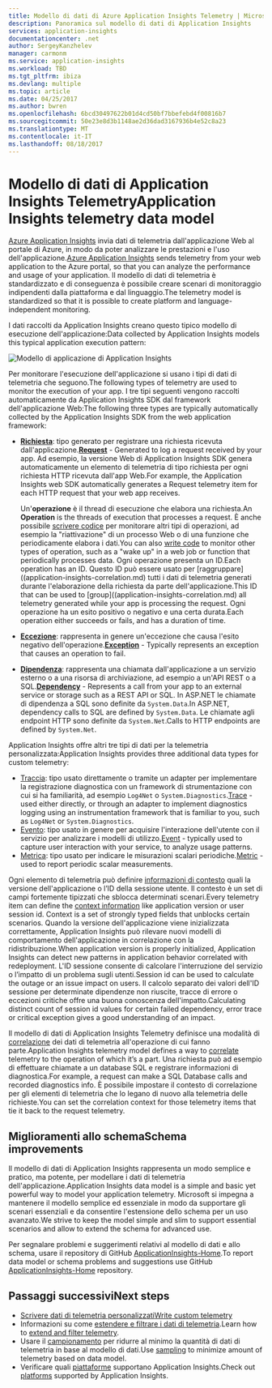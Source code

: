 ```yaml
---
title: Modello di dati di Azure Application Insights Telemetry | Microsoft Docs
description: Panoramica sul modello di dati di Application Insights
services: application-insights
documentationcenter: .net
author: SergeyKanzhelev
manager: carmonm
ms.service: application-insights
ms.workload: TBD
ms.tgt_pltfrm: ibiza
ms.devlang: multiple
ms.topic: article
ms.date: 04/25/2017
ms.author: bwren
ms.openlocfilehash: 6bcd30497622b01d4cd50bf7bbefebd4f00816b7
ms.sourcegitcommit: 50e23e8d3b1148ae2d36dad3167936b4e52c8a23
ms.translationtype: MT
ms.contentlocale: it-IT
ms.lasthandoff: 08/18/2017
---
```

# <a name="application-insights-telemetry-data-model"></a><span data-ttu-id="8d602-103">Modello di dati di Application Insights Telemetry</span><span class="sxs-lookup"><span data-stu-id="8d602-103">Application Insights telemetry data model</span></span>

<span data-ttu-id="8d602-104">[Azure Application Insights](app-insights-overview.md) invia dati di telemetria dall'applicazione Web al portale di Azure, in modo da poter analizzare le prestazioni e l'uso dell'applicazione.</span><span class="sxs-lookup"><span data-stu-id="8d602-104">[Azure Application Insights](app-insights-overview.md) sends telemetry from your web application to the Azure portal, so that you can analyze the performance and usage of your application.</span></span> <span data-ttu-id="8d602-105">Il modello di dati di telemetria è standardizzato e di conseguenza è possibile creare scenari di monitoraggio indipendenti dalla piattaforma e dal linguaggio.</span><span class="sxs-lookup"><span data-stu-id="8d602-105">The telemetry model is standardized so that it is possible to create platform and language-independent monitoring.</span></span> 

<span data-ttu-id="8d602-106">I dati raccolti da Application Insights creano questo tipico modello di esecuzione dell'applicazione:</span><span class="sxs-lookup"><span data-stu-id="8d602-106">Data collected by Application Insights models this typical application execution pattern:</span></span>

![Modello di applicazione di Application Insights](./media/application-insights-data-model/application-insights-data-model.png)

<span data-ttu-id="8d602-108">Per monitorare l'esecuzione dell'applicazione si usano i tipi di dati di telemetria che seguono.</span><span class="sxs-lookup"><span data-stu-id="8d602-108">The following types of telemetry are used to monitor the execution of your app.</span></span> <span data-ttu-id="8d602-109">I tre tipi seguenti vengono raccolti automaticamente da Application Insights SDK dal framework dell'applicazione Web:</span><span class="sxs-lookup"><span data-stu-id="8d602-109">The following three types are typically automatically collected by the Application Insights SDK from the web application framework:</span></span>

* <span data-ttu-id="8d602-110">[**Richiesta**](application-insights-data-model-request-telemetry.md): tipo generato per registrare una richiesta ricevuta dall'applicazione.</span><span class="sxs-lookup"><span data-stu-id="8d602-110">[**Request**](application-insights-data-model-request-telemetry.md) - Generated to log a request received by your app.</span></span> <span data-ttu-id="8d602-111">Ad esempio, la versione Web di Application Insights SDK genera automaticamente un elemento di telemetria di tipo richiesta per ogni richiesta HTTP ricevuta dall'app Web.</span><span class="sxs-lookup"><span data-stu-id="8d602-111">For example, the Application Insights web SDK automatically generates a Request telemetry item for each HTTP request that your web app receives.</span></span> 

    <span data-ttu-id="8d602-112">Un'**operazione** è il thread di esecuzione che elabora una richiesta.</span><span class="sxs-lookup"><span data-stu-id="8d602-112">An **Operation** is the threads of execution that processes a request.</span></span> <span data-ttu-id="8d602-113">È anche possibile [scrivere codice](app-insights-api-custom-events-metrics.md#trackrequest) per monitorare altri tipi di operazioni, ad esempio la "riattivazione" di un processo Web o di una funzione che periodicamente elabora i dati.</span><span class="sxs-lookup"><span data-stu-id="8d602-113">You can also [write code](app-insights-api-custom-events-metrics.md#trackrequest) to monitor other types of operation, such as a "wake up" in a web job or function that periodically processes data.</span></span>  <span data-ttu-id="8d602-114">Ogni operazione presenta un ID.</span><span class="sxs-lookup"><span data-stu-id="8d602-114">Each operation has an ID.</span></span> <span data-ttu-id="8d602-115">Questo ID può essere usato per [raggruppare] ((application-insights-correlation.md) tutti i dati di telemetria generati durante l'elaborazione della richiesta da parte dell'applicazione.</span><span class="sxs-lookup"><span data-stu-id="8d602-115">This ID that can be used to [group]((application-insights-correlation.md) all telemetry generated while your app is processing the request.</span></span> <span data-ttu-id="8d602-116">Ogni operazione ha un esito positivo o negativo e una certa durata.</span><span class="sxs-lookup"><span data-stu-id="8d602-116">Each operation either succeeds or fails, and has a duration of time.</span></span>
* <span data-ttu-id="8d602-117">[**Eccezione**](application-insights-data-model-exception-telemetry.md): rappresenta in genere un'eccezione che causa l'esito negativo dell'operazione.</span><span class="sxs-lookup"><span data-stu-id="8d602-117">[**Exception**](application-insights-data-model-exception-telemetry.md) - Typically represents an exception that causes an operation to fail.</span></span>
* <span data-ttu-id="8d602-118">[**Dipendenza**](application-insights-data-model-dependency-telemetry.md): rappresenta una chiamata dall'applicazione a un servizio esterno o a una risorsa di archiviazione, ad esempio a un'API REST o a SQL.</span><span class="sxs-lookup"><span data-stu-id="8d602-118">[**Dependency**](application-insights-data-model-dependency-telemetry.md) - Represents a call from your app to an external service or storage such as a REST API or SQL.</span></span> <span data-ttu-id="8d602-119">In ASP.NET le chiamate di dipendenza a SQL sono definite da `System.Data`.</span><span class="sxs-lookup"><span data-stu-id="8d602-119">In ASP.NET, dependency calls to SQL are defined by `System.Data`.</span></span> <span data-ttu-id="8d602-120">Le chiamate agli endpoint HTTP sono definite da `System.Net`.</span><span class="sxs-lookup"><span data-stu-id="8d602-120">Calls to HTTP endpoints are defined by `System.Net`.</span></span> 

<span data-ttu-id="8d602-121">Application Insights offre altri tre tipi di dati per la telemetria personalizzata:</span><span class="sxs-lookup"><span data-stu-id="8d602-121">Application Insights provides three additional data types for custom telemetry:</span></span>

* <span data-ttu-id="8d602-122">[Traccia](application-insights-data-model-trace-telemetry.md): tipo usato direttamente o tramite un adapter per implementare la registrazione diagnostica con un framework di strumentazione con cui si ha familiarità, ad esempio `Log4Net` o `System.Diagnostics`.</span><span class="sxs-lookup"><span data-stu-id="8d602-122">[Trace](application-insights-data-model-trace-telemetry.md) - used either directly, or through an adapter to implement diagnostics logging using an instrumentation framework that is familiar to you, such as `Log4Net` or `System.Diagnostics`.</span></span>
* <span data-ttu-id="8d602-123">[Evento](application-insights-data-model-event-telemetry.md): tipo usato in genere per acquisire l'interazione dell'utente con il servizio per analizzare i modelli di utilizzo.</span><span class="sxs-lookup"><span data-stu-id="8d602-123">[Event](application-insights-data-model-event-telemetry.md) - typically used to capture user interaction with your service, to analyze usage patterns.</span></span>
* <span data-ttu-id="8d602-124">[Metrica](application-insights-data-model-metric-telemetry.md): tipo usato per indicare le misurazioni scalari periodiche.</span><span class="sxs-lookup"><span data-stu-id="8d602-124">[Metric](application-insights-data-model-metric-telemetry.md) - used to report periodic scalar measurements.</span></span>

<span data-ttu-id="8d602-125">Ogni elemento di telemetria può definire [informazioni di contesto](application-insights-data-model-context.md) quali la versione dell'applicazione o l’ID della sessione utente. Il contesto è un set di campi fortemente tipizzati che sblocca determinati scenari.</span><span class="sxs-lookup"><span data-stu-id="8d602-125">Every telemetry item can define the [context information](application-insights-data-model-context.md) like application version or user session id. Context is a set of strongly typed fields that unblocks certain scenarios.</span></span> <span data-ttu-id="8d602-126">Quando la versione dell'applicazione viene inizializzata correttamente, Application Insights può rilevare nuovi modelli di comportamento dell'applicazione in correlazione con la ridistribuzione.</span><span class="sxs-lookup"><span data-stu-id="8d602-126">When application version is properly initialized, Application Insights can detect new patterns in application behavior correlated with redeployment.</span></span> <span data-ttu-id="8d602-127">L'ID sessione consente di calcolare l'interruzione del servizio o l’impatto di un problema sugli utenti.</span><span class="sxs-lookup"><span data-stu-id="8d602-127">Session id can be used to calculate the outage or an issue impact on users.</span></span> <span data-ttu-id="8d602-128">Il calcolo separato dei valori dell'ID sessione per determinate dipendenze non riuscite, tracce di errore o eccezioni critiche offre una buona conoscenza dell'impatto.</span><span class="sxs-lookup"><span data-stu-id="8d602-128">Calculating distinct count of session id values for certain failed dependency, error trace or critical exception gives a good understanding of an impact.</span></span>

<span data-ttu-id="8d602-129">Il modello di dati di Application Insights Telemetry definisce una modalità di [correlazione](application-insights-correlation.md) dei dati di telemetria all'operazione di cui fanno parte.</span><span class="sxs-lookup"><span data-stu-id="8d602-129">Application Insights telemetry model defines a way to [correlate](application-insights-correlation.md) telemetry to the operation of which it’s a part.</span></span> <span data-ttu-id="8d602-130">Una richiesta può ad esempio di effettuare chiamate a un database SQL e registrare informazioni di diagnostica.</span><span class="sxs-lookup"><span data-stu-id="8d602-130">For example, a request can make a SQL Database calls and recorded diagnostics info.</span></span> <span data-ttu-id="8d602-131">È possibile impostare il contesto di correlazione per gli elementi di telemetria che lo legano di nuovo alla telemetria delle richieste.</span><span class="sxs-lookup"><span data-stu-id="8d602-131">You can set the correlation context for those telemetry items that tie it back to the request telemetry.</span></span>

## <a name="schema-improvements"></a><span data-ttu-id="8d602-132">Miglioramenti allo schema</span><span class="sxs-lookup"><span data-stu-id="8d602-132">Schema improvements</span></span>

<span data-ttu-id="8d602-133">Il modello di dati di Application Insights rappresenta un modo semplice e pratico, ma potente, per modellare i dati di telemetria dell'applicazione.</span><span class="sxs-lookup"><span data-stu-id="8d602-133">Application Insights data model is a simple and basic yet powerful way to model your application telemetry.</span></span> <span data-ttu-id="8d602-134">Microsoft si impegna a mantenere il modello semplice ed essenziale in modo da supportare gli scenari essenziali e da consentire l'estensione dello schema per un uso avanzato.</span><span class="sxs-lookup"><span data-stu-id="8d602-134">We strive to keep the model simple and slim to support essential scenarios and allow to extend the schema for advanced use.</span></span>

<span data-ttu-id="8d602-135">Per segnalare problemi e suggerimenti relativi al modello di dati e allo schema, usare il repository di GitHub [ApplicationInsights-Home](https://github.com/Microsoft/ApplicationInsights-Home/labels/schema).</span><span class="sxs-lookup"><span data-stu-id="8d602-135">To report data model or schema problems and suggestions use GitHub [ApplicationInsights-Home](https://github.com/Microsoft/ApplicationInsights-Home/labels/schema) repository.</span></span>

## <a name="next-steps"></a><span data-ttu-id="8d602-136">Passaggi successivi</span><span class="sxs-lookup"><span data-stu-id="8d602-136">Next steps</span></span>

- [<span data-ttu-id="8d602-137">Scrivere dati di telemetria personalizzati</span><span class="sxs-lookup"><span data-stu-id="8d602-137">Write custom telemetry</span></span>](app-insights-api-custom-events-metrics.md)
- <span data-ttu-id="8d602-138">Informazioni su come [estendere e filtrare i dati di telemetria](app-insights-api-filtering-sampling.md).</span><span class="sxs-lookup"><span data-stu-id="8d602-138">Learn how to [extend and filter telemetry](app-insights-api-filtering-sampling.md).</span></span>
- <span data-ttu-id="8d602-139">Usare il [campionamento](app-insights-sampling.md) per ridurre al minimo la quantità di dati di telemetria in base al modello di dati.</span><span class="sxs-lookup"><span data-stu-id="8d602-139">Use [sampling](app-insights-sampling.md) to minimize amount of telemetry based on data model.</span></span>
- <span data-ttu-id="8d602-140">Verificare quali [piattaforme](app-insights-platforms.md) supportano Application Insights.</span><span class="sxs-lookup"><span data-stu-id="8d602-140">Check out [platforms](app-insights-platforms.md) supported by Application Insights.</span></span>
